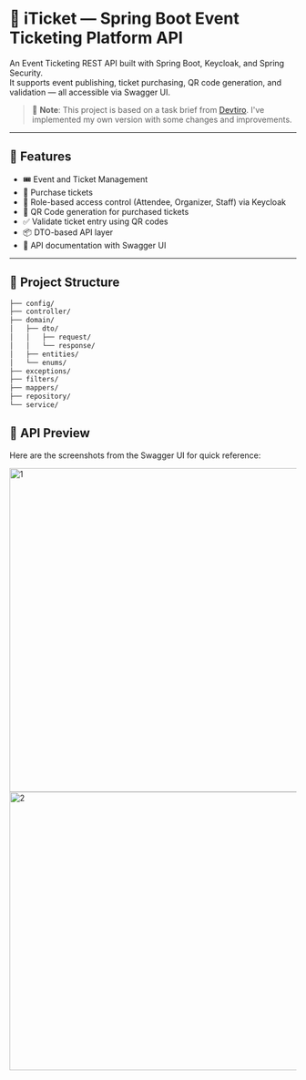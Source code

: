 # 🪪 iTicket — Spring Boot Event Ticketing Platform API

An Event Ticketing REST API built with Spring Boot, Keycloak, and Spring Security.  
It supports event publishing, ticket purchasing, QR code generation, and validation — all accessible via Swagger UI.
> 📌 **Note**: This project is based on a task brief from [Devtiro](https://www.youtube.com/@devtiro). I've implemented my own version with some changes and improvements.
---

## 🚀 Features

- 🎟️ Event and Ticket Management  
- 🛒 Purchase tickets
- 🔐 Role-based access control (Attendee, Organizer, Staff) via Keycloak  
- 📲 QR Code generation for purchased tickets  
- ✅ Validate ticket entry using QR codes  
- 📦 DTO-based API layer  
- 📖 API documentation with Swagger UI  

---

## 📂 Project Structure
```bash
├── config/
├── controller/
├── domain/
│   ├── dto/
│   │   ├── request/
│   │   └── response/
│   ├── entities/
│   └── enums/
├── exceptions/
├── filters/
├── mappers/
├── repository/
└── service/
```

## 📸 API Preview

Here are the screenshots from the Swagger UI for quick reference:

<img width="1820" height="569" alt="1" src="https://github.com/user-attachments/assets/5d84063e-fde9-423e-a9e9-ec90ac2fe8f8" />
<img width="1833" height="489" alt="2" src="https://github.com/user-attachments/assets/65b66994-b3b6-4367-b21d-51566b6b6056" />
